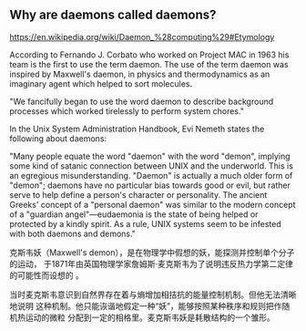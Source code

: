 
## Why are daemons called daemons?

https://en.wikipedia.org/wiki/Daemon_%28computing%29#Etymology

According to Fernando J. Corbato who worked on Project MAC in 1963 his team is
the first to use the term daemon. The use of the term daemon was inspired by
Maxwell's daemon, in physics and thermodynamics as an imaginary agent which
helped to sort molecules.

"We fancifully began to use the word daemon to describe background processes
which worked tirelessly to perform system chores."

In the Unix System Administration Handbook, Evi Nemeth states the following
about daemons:

"Many people equate the word "daemon" with the word "demon", implying some kind
of satanic connection between UNIX and the underworld. This is an egregious
misunderstanding. "Daemon" is actually a much older form of "demon"; daemons
have no particular bias towards good or evil, but rather serve to help define a
person's character or personality. The ancient Greeks' concept of a "personal
daemon" was similar to the modern concept of a "guardian angel"—eudaemonia is
the state of being helped or protected by a kindly spirit. As a rule, UNIX
systems seem to be infested with both daemons and demons."


克斯韦妖（Maxwell's demon），是在物理学中假想的妖，能探测并控制单个分子的运动，
于1871年由英国物理学家詹姆斯·麦克斯韦为了说明违反热力学第二定律的可能性而设想的
。

当时麦克斯韦意识到自然界存在着与熵增加相拮抗的能量控制机制。但他无法清晰地说明
这种机制。他只能诙谐地假定一种“妖”，能够按照某种秩序和规则把作随机热运动的微粒
分配到一定的相格里。麦克斯韦妖是耗散结构的一个雏形。

